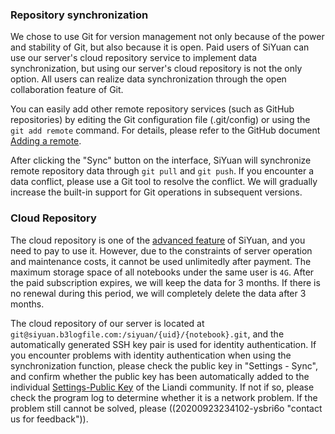 ### Repository synchronization

We chose to use Git for version management not only because of the power and stability of Git, but also because it is open. Paid users of SiYuan can use our server's cloud repository service to implement data synchronization, but using our server's cloud repository is not the only option. All users can realize data synchronization through the open collaboration feature of Git.

You can easily add other remote repository services (such as GitHub repositories) by editing the Git configuration file (.git/config) or using the `git add remote` command. For details, please refer to the GitHub document [Adding a remote](https://docs.github.com/en/free-pro-team@latest/github/using-git/adding-a-remote).

After clicking the "Sync" button on the interface, SiYuan will synchronize remote repository data through `git pull` and `git push`. If you encounter a data conflict, please use a Git tool to resolve the conflict. We will gradually increase the built-in support for Git operations in subsequent versions.

### Cloud Repository

The cloud repository is one of the [advanced feature](https://github.com/siyuan-note/siyuan/projects/1) of SiYuan, and you need to pay to use it. However, due to the constraints of server operation and maintenance costs, it cannot be used unlimitedly after payment. The maximum storage space of all notebooks under the same user is `4G`. After the paid subscription expires, we will keep the data for 3 months. If there is no renewal during this period, we will completely delete the data after 3 months.

The cloud repository of our server is located at `git@siyuan.b3logfile.com:/siyuan/{uid}/{notebook}.git`, and the automatically generated SSH key pair is used for identity authentication. If you encounter problems with identity authentication when using the synchronization function, please check the public key in "Settings - Sync", and confirm whether the public key has been automatically added to the individual [Settings-Public Key](https://ld246.com/settings/key) of the Liandi community. If not if so, please check the program log to determine whether it is a network problem. If the problem still cannot be solved, please ((20200923234102-ysbri6o "contact us for feedback")).
